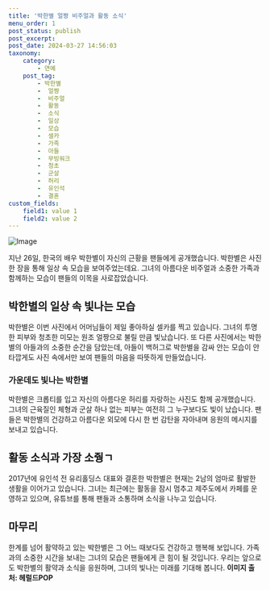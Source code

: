 ```yaml
---
title: '박한별 얼짱 비주얼과 활동 소식'
menu_order: 1
post_status: publish
post_excerpt: 
post_date: 2024-03-27 14:56:03
taxonomy:
    category:
        - 연예
    post_tag:
        - 박한별
        -  얼짱
        -  비주얼
        -  활동
        -  소식
        -  일상
        -  모습
        -  셀카
        -  가족
        -  아들
        -  무빙워크
        -  청초
        -  군살
        -  허리
        -  유인석
        -  결혼
custom_fields:
    field1: value 1
    field2: value 2
---
```


![Image](https://mimgnews.pstatic.net/image/112/2024/03/27/202403262122566847295_20240326214429_01_20240327042301214.jpg?type=w540)

지난 26일, 한국의 배우 박한별이 자신의 근황을 팬들에게 공개했습니다. 박한별은 사진 한 장을 통해 일상 속 모습을 보여주었는데요. 그녀의 아름다운 비주얼과 소중한 가족과 함께하는 모습이 팬들의 이목을 사로잡았습니다.
## 박한별의 일상 속 빛나는 모습
박한별은 이번 사진에서 어머님들이 제일 좋아하실 셀카를 찍고 있습니다. 그녀의 투명한 피부와 청초한 미모는 원조 얼짱으로 불릴 만큼 빛났습니다. 또 다른 사진에서는 박한별의 아들과의 소중한 순간을 담았는데, 아들이 백허그로 박한별을 감싸 안는 모습이 안타깝게도 사진 속에서만 보여 팬들의 마음을 따뜻하게 만들었습니다.
### 가운데도 빛나는 박한별
박한별은 크롭티를 입고 자신의 아름다운 허리를 자랑하는 사진도 함께 공개했습니다. 그녀의 근육질인 체형과 군살 하나 없는 피부는 여전히 그 누구보다도 빛이 났습니다. 팬들은 박한별의 건강하고 아름다운 외모에 다시 한 번 감탄을 자아내며 응원의 메시지를 보내고 있습니다.
## 활동 소식과 가장 소줭ㄱ
2017년에 유인석 전 유리홀딩스 대표와 결혼한 박한별은 현재는 2남의 엄마로 활발한 생활을 이어가고 있습니다. 그녀는 최근에는 활동을 잠시 멈추고 제주도에서 카페를 운영하고 있으며, 유튜브를 통해 팬들과 소통하며 소식을 나누고 있습니다.
## 마무리
한계를 넘어 활약하고 있는 박한별은 그 어느 때보다도 건강하고 행복해 보입니다. 가족과의 소중한 시간을 보내는 그녀의 모습은 팬들에게 큰 힘이 될 것입니다. 우리는 앞으로도 박한별의 활약과 소식을 응원하며, 그녀의 빛나는 미래를 기대해 봅니다.
**이미지 출처: 헤럴드POP**
